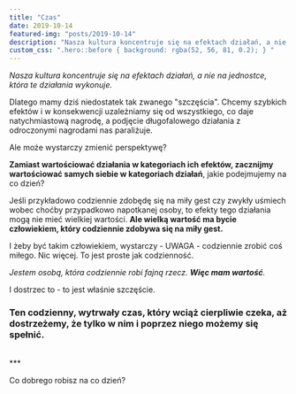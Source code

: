 ```yaml
---
title: "Czas"
date: 2019-10-14
featured-img: "posts/2019-10-14"
description: "Nasza kultura koncentruje się na efektach działań, a nie na jednostce, która te działania wykonuje."
custom_css: ".hero::before { background: rgba(52, 56, 81, 0.2); } "
---
```


*Nasza kultura koncentruje się na efektach działań, a nie na jednostce, która te działania wykonuje.*

Dlatego mamy dziś niedostatek tak zwanego "szczęścia". Chcemy szybkich efektów i w konsekwencji uzależniamy się od wszystkiego, co daje natychmiastową nagrodę, a podjęcie długofalowego działania z odroczonymi nagrodami nas paraliżuje.

Ale może wystarczy zmienić perspektywę? 

**Zamiast wartościować działania w kategoriach ich efektów, zacznijmy wartościować samych siebie w kategoriach działań**, jakie podejmujemy na co dzień?

Jeśli przykładowo codziennie zdobędę się na miły gest czy zwykły uśmiech wobec choćby przypadkowo napotkanej osoby, to efekty tego działania mogą nie mieć wielkiej wartości. **Ale wielką wartość ma bycie człowiekiem, który codziennie zdobywa się na miły gest.**

I żeby być takim człowiekiem, wystarczy - UWAGA - codziennie zrobić coś miłego. Nic więcej. To jest proste jak codzienność.

*Jestem osobą, która codziennie robi fajną rzecz. __Więc mam wartość__.*

I dostrzec to - to jest właśnie szczęście.

### Ten codzienny, wytrwały czas, który wciąż cierpliwie czeka, aż dostrzeżemy, że tylko w nim i poprzez niego możemy się spełnić.

<br/>
***
<br/>

Co dobrego robisz na co dzień?
